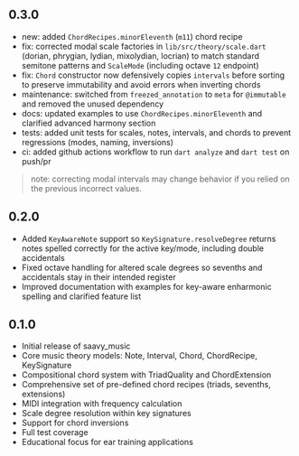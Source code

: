 ## 0.3.0

* new: added `ChordRecipes.minorEleventh` (`m11`) chord recipe
* fix: corrected modal scale factories in `lib/src/theory/scale.dart` (dorian, phrygian, lydian, mixolydian, locrian) to match standard semitone patterns and `ScaleMode` (including octave `12` endpoint)
* fix: `Chord` constructor now defensively copies `intervals` before sorting to preserve immutability and avoid errors when inverting chords
* maintenance: switched from `freezed_annotation` to `meta` for `@immutable` and removed the unused dependency
* docs: updated examples to use `ChordRecipes.minorEleventh` and clarified advanced harmony section
* tests: added unit tests for scales, notes, intervals, and chords to prevent regressions (modes, naming, inversions)
* ci: added github actions workflow to run `dart analyze` and `dart test` on push/pr

> note: correcting modal intervals may change behavior if you relied on the previous incorrect values.

## 0.2.0

* Added `KeyAwareNote` support so `KeySignature.resolveDegree` returns notes spelled correctly for the active key/mode, including double accidentals
* Fixed octave handling for altered scale degrees so sevenths and accidentals stay in their intended register
* Improved documentation with examples for key-aware enharmonic spelling and clarified feature list

## 0.1.0

* Initial release of saavy_music
* Core music theory models: Note, Interval, Chord, ChordRecipe, KeySignature
* Compositional chord system with TriadQuality and ChordExtension
* Comprehensive set of pre-defined chord recipes (triads, sevenths, extensions)
* MIDI integration with frequency calculation
* Scale degree resolution within key signatures
* Support for chord inversions
* Full test coverage
* Educational focus for ear training applications
